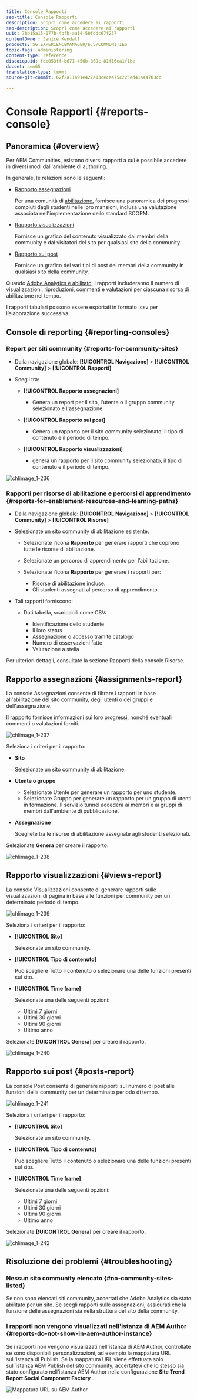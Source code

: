 ```yaml
---
title: Console Rapporti
seo-title: Console Rapporti
description: Scopri come accedere ai rapporti
seo-description: Scopri come accedere ai rapporti
uuid: 7bb15a15-077b-4bfb-aaf4-50fddc67f237
contentOwner: Janice Kendall
products: SG_EXPERIENCEMANAGER/6.5/COMMUNITIES
topic-tags: administering
content-type: reference
discoiquuid: fde053ff-b671-456b-869c-81f16ea1f1be
docset: aem65
translation-type: tm+mt
source-git-commit: 62f2a11491e427a13cecae75c225ed41a44783cd

---
```



# Console Rapporti {#reports-console}

## Panoramica {#overview}

Per AEM Communities, esistono diversi rapporti a cui è possibile accedere in diversi modi dall&#39;ambiente di authoring.

In generale, le relazioni sono le seguenti:

* [Rapporto assegnazioni](#assignments-report)

   Per una comunità di [abilitazione](/help/communities/overview.md#enablement-community), fornisce una panoramica dei progressi compiuti dagli studenti nelle loro mansioni, inclusa una valutazione associata nell&#39;implementazione dello standard SCORM.

* [Rapporto visualizzazioni](#views-report)

   Fornisce un grafico del contenuto visualizzato dai membri della community e dai visitatori del sito per qualsiasi sito della community.

* [Rapporto sui post](#posts-report)

   Fornisce un grafico dei vari tipi di post dei membri della community in qualsiasi sito della community.

Quando [Adobe Analytics è abilitato](/help/communities/sites-console.md#analytics), i rapporti includeranno il numero di visualizzazioni, riproduzioni, commenti e valutazioni per ciascuna risorsa di abilitazione nel tempo.

I rapporti tabulari possono essere esportati in formato .csv per l’elaborazione successiva.

## Console di reporting {#reporting-consoles}

### Report per siti community {#reports-for-community-sites}

* Dalla navigazione globale: **[!UICONTROL Navigazione]** > **[!UICONTROL Community]** > **[!UICONTROL Rapporti]**

* Scegli tra:

   * **[!UICONTROL Rapporto assegnazioni]**

      * Genera un report per il sito, l&#39;utente o il gruppo community selezionato e l&#39;assegnazione.
   * **[!UICONTROL Rapporto sui post]**

      * Genera un rapporto per il sito community selezionato, il tipo di contenuto e il periodo di tempo.
   * **[!UICONTROL Rapporto visualizzazioni]**

      * genera un rapporto per il sito community selezionato, il tipo di contenuto e il periodo di tempo.



![chlimage_1-236](assets/chlimage_1-236.png)

### Rapporti per risorse di abilitazione e percorsi di apprendimento {#reports-for-enablement-resources-and-learning-paths}

* Dalla navigazione globale: **[!UICONTROL Navigazione]** > **[!UICONTROL Community]** > **[!UICONTROL Risorse]**

* Selezionate un sito community di abilitazione esistente:

   * Selezionate l’icona **Rapporto** per generare rapporti che coprono tutte le risorse di abilitazione.
   * Selezionate un percorso di apprendimento per l’abilitazione.
   * Selezionate l’icona **Rapporto** per generare i rapporti per:

      * Risorse di abilitazione incluse.
      * Gli studenti assegnati al percorso di apprendimento.

* Tali rapporti forniscono:

   * Dati tabella, scaricabili come CSV:

      * Identificazione dello studente
      * Il loro status
      * Assegnazione o accesso tramite catalogo
      * Numero di osservazioni fatte
      * Valutazione a stella

Per ulteriori dettagli, consultate la sezione [](/help/communities/resources.md#report) Rapporti della console Risorse.

## Rapporto assegnazioni {#assignments-report}

La console Assegnazioni consente di filtrare i rapporti in base all&#39;abilitazione del sito community, degli utenti o dei gruppi e dell&#39;assegnazione.

Il rapporto fornisce informazioni sui loro progressi, nonché eventuali commenti o valutazioni forniti.

![chlimage_1-237](assets/chlimage_1-237.png)

Seleziona i criteri per il rapporto:

* **Sito**

   Selezionate un sito community di abilitazione.

* **Utente o gruppo**
   * Selezionate Utente per generare un rapporto per uno studente.
   * Selezionate Gruppo per generare un rapporto per un gruppo di utenti in formazione.
   Il servizio tunnel accederà ai membri e ai gruppi di membri dall&#39;ambiente di pubblicazione.

* **Assegnazione**

   Scegliete tra le risorse di abilitazione assegnate agli studenti selezionati.

Selezionate **Genera** per creare il rapporto:

![chlimage_1-238](assets/chlimage_1-238.png)

## Rapporto visualizzazioni {#views-report}

La console Visualizzazioni consente di generare rapporti sulle visualizzazioni di pagina in base alle funzioni per community per un determinato periodo di tempo.

![chlimage_1-239](assets/chlimage_1-239.png)

Seleziona i criteri per il rapporto:

* **[!UICONTROL Sito]**

   Selezionate un sito community.

* **[!UICONTROL Tipo di contenuto]**

   Può scegliere Tutto il contenuto o selezionare una delle funzioni presenti sul sito.

* **[!UICONTROL Time frame]**

   Selezionate una delle seguenti opzioni:

   * Ultimi 7 giorni
   * Ultimi 30 giorni
   * Ultimi 90 giorni
   * Ultimo anno

Selezionate **[!UICONTROL Genera]** per creare il rapporto.

![chlimage_1-240](assets/chlimage_1-240.png)

## Rapporto sui post {#posts-report}

La console Post consente di generare rapporti sul numero di post alle funzioni della community per un determinato periodo di tempo.

![chlimage_1-241](assets/chlimage_1-241.png)

Seleziona i criteri per il rapporto:

* **[!UICONTROL Sito]**

   Selezionate un sito community.

* **[!UICONTROL Tipo di contenuto]**

   Può scegliere Tutto il contenuto o selezionare una delle funzioni presenti sul sito.

* **[!UICONTROL Time frame]**

   Selezionate una delle seguenti opzioni:

   * Ultimi 7 giorni
   * Ultimi 30 giorni
   * Ultimi 90 giorni
   * Ultimo anno

Selezionate **[!UICONTROL Genera]** per creare il rapporto.

![chlimage_1-242](assets/chlimage_1-242.png)

## Risoluzione dei problemi {#troubleshooting}

### Nessun sito community elencato {#no-community-sites-listed}

Se non sono elencati siti community, accertati che Adobe Analytics sia stato abilitato per un sito. Se scegli rapporti sulle assegnazioni, assicurati che la funzione delle assegnazioni sia nella struttura del sito della community.

### I rapporti non vengono visualizzati nell&#39;istanza di AEM Author {#reports-do-not-show-in-aem-author-instance}

Se i rapporti non vengono visualizzati nell&#39;istanza di AEM Author, controllate se sono disponibili personalizzazioni, ad esempio la mappatura URL sull&#39;istanza di Publish. Se la mappatura URL viene effettuata solo sull’istanza AEM Publish del sito community, accertatevi che lo stesso sia stato configurato nell’istanza AEM Author nella configurazione **Site Trend Report Social Component Factory** .

![Mappatura URL su AEM Author](assets/sitetrend.png)